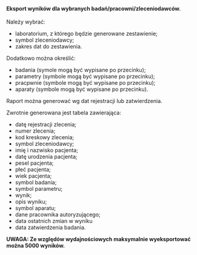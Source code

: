#### Eksport wyników dla wybranych badań/pracowni/zleceniodawców.

Należy wybrać:

* laboratorium, z którego będzie generowane zestawienie;
* symbol zleceniodawcy;
* zakres dat do zestawienia.

Dodatkowo można określić:

* badania (symole mogą być wypisane po przecinku);
* parametry (symbole mogą być wypisane po przecinku);
* pracpwnie (symbole mogą być wypisane po przecinku);
* aparaty (symbole mogą być wypisane po przecinku).

Raport można generować wg dat rejestracji lub zatwierdzenia.

Zwrotnie generowana jest tabela zawierająca:

* datę rejestracji zlecenia;
* numer zlecenia;
* kod kreskowy zlecenia;
* symbol zleceniodawcy;
* imię i nazwisko pacjenta;
* datę urodzenia pacjenta;
* pesel pacjenta;
* płeć pacjenta;
* wiek pacjenta;
* symbol badania;
* symbol parametru;
* wynik;
* opis wyniku;
* symbol aparatu;
* dane pracownika autoryzującego;
* data ostatnich zmian w wyniku
* data zatwierdzenia badania.

__UWAGA: Ze względów wydajnościowych maksymalnie wyeksportować można 5000 wyników.__ 

